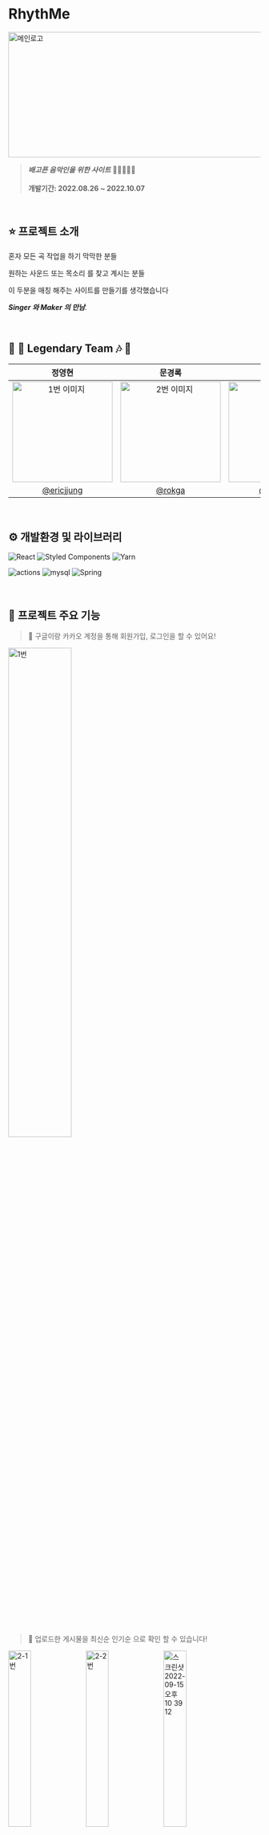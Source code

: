 # RhythMe
<img height="250" src="https://user-images.githubusercontent.com/108949232/190432270-6ae11497-694c-4648-9ece-4eaa8fa7aa05.jpeg" alt="메인로고" width=1200 height=1000 ></img>
> **_배고픈 음악인을 위한 사이트_** 🧑🏿‍🎤🧑‍🎤<br/><br/>
> **개발기간: 2022.08.26 ~ 2022.10.07**

<br/>

## ⭐️ 프로젝트 소개


혼자 모든 곡 작업을 하기 막막한 분들

원하는 사운드 또는 목소리 를 찾고 계시는 분들

이 두분을 매칭 해주는 사이트를 만들기를 생각했습니다

_**Singer 와 Maker 의 만남**._

<br/>

## 🎼 🎵 Legendary Team 🎶 🎹

|정영현|문경록|이장원|성필상|서동욱|김재열|
|:-:|:-:|:-:|:-:|:-:|:-:|
|<img src="https://user-images.githubusercontent.com/108949232/190429470-fd9d76e6-7052-4c60-8665-bedf714a1b06.jpeg" alt="1번 이미지" width=200 height=200>|<img src="https://user-images.githubusercontent.com/108949232/190429960-de0488b0-162c-4aab-a715-45700305bde0.jpeg" alt="2번 이미지" width=200 >|<img src="https://user-images.githubusercontent.com/108949232/190430087-1c67a494-bc12-431d-b589-1bf33ef9e769.jpeg" alt="3번 이미지" width=200 height=200 >|<img src="https://user-images.githubusercontent.com/108949232/190430209-bc6589da-357b-47a5-ad3b-cee22eb07dea.jpeg" alt="4번 이미지" width=200 height=200>|<img src="https://user-images.githubusercontent.com/108949232/190430378-3416ce97-d17d-4727-8d71-96d3b0b96e5a.jpeg" alt="5번 이미지" width=200 height=200>|<img src="https://user-images.githubusercontent.com/108949232/190430522-3c49710e-6bfc-4615-a0a2-e4b3de654b06.jpeg" alt="6번 이미지" width=200 >|
|[@ericjjung](https://github.com/ericjjung)|[@rokga](https://github.com/rokga)|[@wkddnjs](https://github.com/wkddnjs)|[@lucy-pill](https://github.com/lucy-pill)|[@SeoNaRu](https://github.com/SeoNaRu)|[@charlie7590](charlie7590@gmail.com)|

<br/>

## ⚙️ 개발환경 및 라이브러리
![React](https://img.shields.io/badge/react-%2320232a.svg?style=for-the-badge&logo=react&logoColor=%2361DAFB)
![Styled Components](https://img.shields.io/badge/styled--components-DB7093?style=for-the-badge&logo=styled-components&logoColor=white)
![Yarn](https://img.shields.io/badge/yarn-%232C8EBB.svg?style=for-the-badge&logo=yarn&logoColor=white)

<img src="https://img.shields.io/badge/GitHub_Actions-2088FF?style=for-the-badge&logo=github-actions&logoColor=white" alt="actions"><img>
<img src="https://img.shields.io/badge/MySQL-00000F?style=for-the-badge&logo=mysql&logoColor=white" alt="mysql"><img>
![Spring](https://img.shields.io/badge/spring-%236DB33F.svg?style=for-the-badge&logo=spring&logoColor=white)



<br/>

## 🌟 프로젝트 주요 기능

> 🔑 구글이랑 카카오 계정을 통해 회원가입, 로그인을 할 수 있어요!

<img src="https://user-images.githubusercontent.com/108949232/190432848-87c54321-fcb5-49e6-91c5-89594af3ebc4.png" alt="1번" width=50% height=50%>


> 🎼 업로드한 게시물을 최신순 인기순 으로 확인 할 수 있습니다!

<img src="https://user-images.githubusercontent.com/108949232/190433018-92f8c4e0-1c6f-4b25-9048-3a8d6b28da6e.png" alt="2-1번" width=30%>
<img src="https://user-images.githubusercontent.com/108949232/190433163-2196d15a-83e6-4642-b652-2296a64793d3.png" alt="2-2번" width=30% height=30%>
<img width=30% height=30% alt="스크린샷 2022-09-15 오후 10 39 12" src="https://user-images.githubusercontent.com/108949232/190433321-04e05c7a-715b-40ba-a78f-350ae38a5abe.png">


> 🎵 가사 곡소개 포지션 콜라보 의사 제목 앨범 커버 오디오를 직접 업로드 할 수 있습니다!

<img width=50% height=50% alt="스크린샷 2022-09-15 오후 10 44 45" src="https://user-images.githubusercontent.com/108949232/190433543-4e2a3e56-cd80-45e1-a078-6031a8bc7d79.png">


> 🎹 올린 음악을 재생바로 들으실수 있습니다! 

<img width=80% alt="스크린샷 2022-09-15 오후 10 48 04" src="https://user-images.githubusercontent.com/108949232/190433830-abcdb461-f015-47e9-8e5f-ac99df77d4d2.png">


> 🤝 마음에 드는 음악을 발견 하셨다면 채팅으로 같이 곡잡업을 할 수 있는지 물어볼수 있습니다!

<img width=50% alt="스크린샷 2022-09-15 오후 10 50 12" src="https://user-images.githubusercontent.com/108949232/190433968-24ef4e4d-6262-469a-b545-84e6ada7229a.png">


> 🧚‍♀️ 자기에 맞는 포지션을 고른뒤 업로드 개수를 올려보세요 사용자가 싱어인지 메이커인지 알 수 있는 배지를 드립니다 :)

<img src="https://user-images.githubusercontent.com/108949232/190437932-2bfd55d4-4473-4c89-89e0-d3f52322dd4b.png" width=100%>

<br/>

## ⚒ 아키텍쳐 

### ⏺ MVVM-C & Clean Architecture

<img width="994" alt="마지막" src="https://user-images.githubusercontent.com/108949232/190438450-599a5044-c9a5-4f73-8782-baa5c5210446.png">

## FE
> **React**
- 컴퍼넌트로 레고 블럭과 같은 작은 단위로 개발을 한다
이렇게 하면 가독성이 높고 간단하여 캡슐화,확장성,결합성,재사용과 같은 장점이  있어 짧은 시간에 완성도 있는 서비스를 만들기 용이하다.

- 또한 개발을 하다보면 막히는 부분, 오류가 있는 부분이 많은데 다른 라이브러리에 비해 사용자가 많고, 커뮤니티 자료가 많아서 막히는 부분에서 찾아볼 자료가 많고 사용하기 편해서 선정 했다.

> **Zustand**
- 자주 사용하던 Redux와 같은 Flux 아키텍처를 사용하고, 거의 없다시피한 보일러 플레이트 코드와 간편한 사용법 그리고 Redux devtools를 사용 할 수 있어 디버깅이 가능하다는 점으로 인해 이번 프로젝트의 전역상태 라이브러리로 선정.

> **styled-components**
- GlobalStyle의 전역 스타일 지정과 ThemeProvider의 스타일 코드 재사용성으로 인해 스타일 라이브러리로 선정.

## BE

> **GitAction/CodeDeploy**
- 깃 액션과 AWS CodeDeploy를 사용 하여 프론트와 통신을 실제 사용 환경에서 빠르게 테스트 해볼 수 있음

> **CI/CD**
- 빌드/테스트/배포를 자동화 시켜서 기존 bulid,filezilla 사용 에 비해 개발 속도 향상

> **WabSocket**
- 양방향 통신인 WebSocket 을 사용하여 싱어와 메이커가 실시간으로 소통하며 음원을 만들 수 있도록 함

> **Spring Boot/Spring Data JPA/Spring Spring Security**
- Java 언어가 그렇듯이 Spring Boot로 만든 웹 애플리케이션은 가상 머신을 사용하여 시스템 환겨에 상관없이 독립적인 배포가 수월합니다.

-국내 Java Spring 사용자가 월등히 많아 커뮤니티 활성화 및 참고 자료가 방대하여 원하는 기능을 개발하기 수월한 장점이 있습니다

<br/>



## 🔥 기술적 도전(보류)

### ⏺ 보류
- 보류
- 보류

